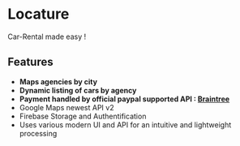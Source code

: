# Locature

Car-Rental made easy !

## Features
- **Maps agencies by city**
- **Dynamic listing of cars by agency**
- **Payment handled by official paypal supported API : [Braintree](https://developers.braintreepayments.com/start/hello-client/android/v2)**
- Google Maps newest API v2
- Firebase Storage and Authentification
- Uses various modern UI and API for an intuitive and lightweight processing 







